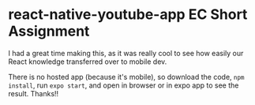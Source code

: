 # react-native-youtube-app EC Short Assignment

I had a great time making this, as it was really cool to see how easily our React knowledge transferred over to mobile dev.

There is no hosted app (because it's mobile), so download the code, `npm install`, run `expo start`, and open in browser or in expo app to see the result. Thanks!!
